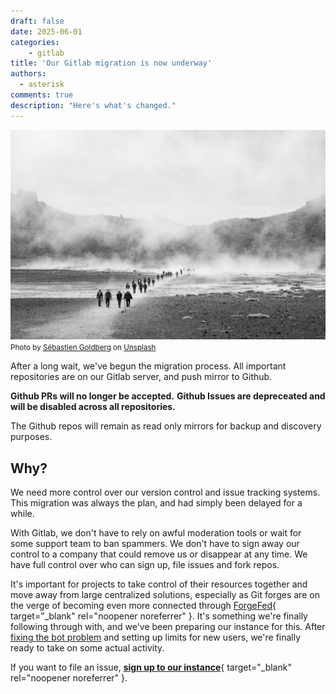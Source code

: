 ```yaml
---
draft: false
date: 2025-06-01
categories:
    - gitlab
title: 'Our Gitlab migration is now underway'
authors:
  - asterisk
comments: true
description: "Here's what's changed."
---
```



![A black and white photo of several people walking along a barren landscape towards a mountain covered in mist.](../../assets/img/posts/migration/migration.jpg)
<small>Photo by <a href="https://unsplash.com/@sebastiengoldberg" target="_blank" rel="noopener noreferrer">Sébastien Goldberg</a> on <a href="https://unsplash.com/photos/people-walking-on-beach-during-daytime-AW5MxlFDVzc" target="_blank" rel="noopener noreferrer">Unsplash</a></small>

After a long wait, we've begun the migration process. 
All important repositories are on our Gitlab server, and push mirror to Github. 

<span class="orange">**Github PRs will no longer be accepted.** **Github Issues are depreceated and will be disabled across all repositories.**</span>

The Github repos will remain as read only mirrors for backup and discovery purposes.
<!-- more -->

## Why?

We need more control over our version control and issue tracking systems. This migration was always the plan, and had simply been delayed for a while.

With Gitlab, we don't have to rely on awful moderation tools or wait for some support team to ban spammers. We don't have to sign away our control to a company that could remove us or disappear at any time. We have full control over who can sign up, file issues and fork repos.

It's important for projects to take control of their resources together and move away from large centralized solutions, especially as Git forges are on the verge of becoming even more connected through [ForgeFed](https://forgefed.org/){ target="_blank" rel="noopener noreferrer" }. It's something we're finally following through with, and we've been preparing our instance for this. After [fixing the bot problem](gitlab-security.md) and setting up limits for new users, we're finally ready to take on some actual activity.

If you want to file an issue, [**sign up to our instance**](https://git.blendos.co/users/sign_up){ target="_blank" rel="noopener noreferrer" }.